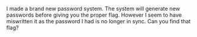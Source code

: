 I made a brand new password system. The system will generate new passwords before giving you the proper flag. However I seem to have miswritten it as the password I had is no longer in sync. Can you find that flag?
